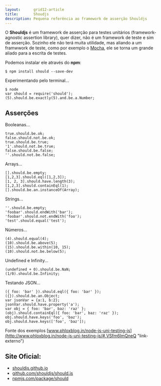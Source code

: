 ```yaml
---
layout:      grid12-article
title:       Shoudjs
description: Pequena referência ao framework de asserção Shouldjs
---
```


O __Shouldjs__ é um framework de asserção para testes unitários (framework-agnostic assertion library), quer dizer, não
é um framework de teste e sim de asserção. Sozinho ele não terá muita utilidade, mas aliando a um framwwork de teste,
como por exemplo o [Mocha](/javascript/node.js/mocha-teste-seu-javascript/), ele se torna um grande aliado para a 
escrita de testes.


Podemos instalar ele através do __npm__:

    $ npm install should --save-dev

Experimentando pelo terminal...

    $ node
    var should = require('should');
    (5).should.be.exactly(5).and.be.a.Number;


Asserções
---

Booleanas...

    true.should.be.ok;
    false.should.not.be.ok;
    true.should.be.true;
    '1'.should.not.be.true;
    false.should.be.false;
    ''.should.not.be.false;


Arrays...



    [].should.be.empty;
    [1,2,3].should.eql([1,2,3]);
    [1, 2, 3].should.have.length(3);
    [1,2,3].should.containEql(1);
    [].should.be.an.instanceOf(Array); 


Strings...

    ''.should.be.empty;
    'foobar'.should.endWith('bar');
    'foobar'.should.not.endWith('foo');
    'test'.should.equal('test');


Números...

    (4).should.equal(4);
    (10).should.be.above(5);
    (15).should.be.within(10, 15);
    (10).should.not.be.below(5);


Undefined e Infinity...

    (undefined + 0).should.be.NaN;
    (1/0).should.be.Infinity;


Testando JSON...

    ({ foo: 'bar' }).should.eql({ foo: 'bar' });
    ({}).should.be.an.Object;
    var jsonVar = {a:1, b:2}; 
    jsonVar.should.have.property('a');
    var obj = { foo: 'bar', baz: 'raz' }; 
    (obj).should.containEql({ foo: 'bar', baz: 'raz' });
    obj.should.have.keys('foo', 'baz');
    obj.should.have.keys(['foo', 'baz']);

Fonte dos exemplos [www.phloxblog.in/node-js-uni-testing-js](http://www.phloxblog.in/node-js-uni-testing-js/#.VSfm6lmQneQ "link-externo")


Site Oficial:
---

- [shouldjs.github.io](http://shouldjs.github.io/ "link-externo")
- [github.com/shouldjs/should.js](https://github.com/shouldjs/should.js "link-externo")
- [npmjs.com/package/should](https://www.npmjs.com/package/should "link-externo")